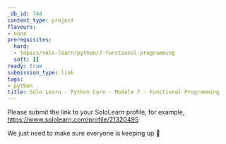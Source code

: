 ```yaml
---
_db_id: 744
content_type: project
flavours:
- none
prerequisites:
  hard:
  - topics/solo-learn/python/7-functional-programming
  soft: []
ready: true
submission_type: link
tags:
- python
title: Solo Learn - Python Core - Module 7 - Functional Programming
---
```



Please submit the link to your SoloLearn profile, for example, https://www.sololearn.com/profile/21320495

We just need to make sure everyone is keeping up 💚
